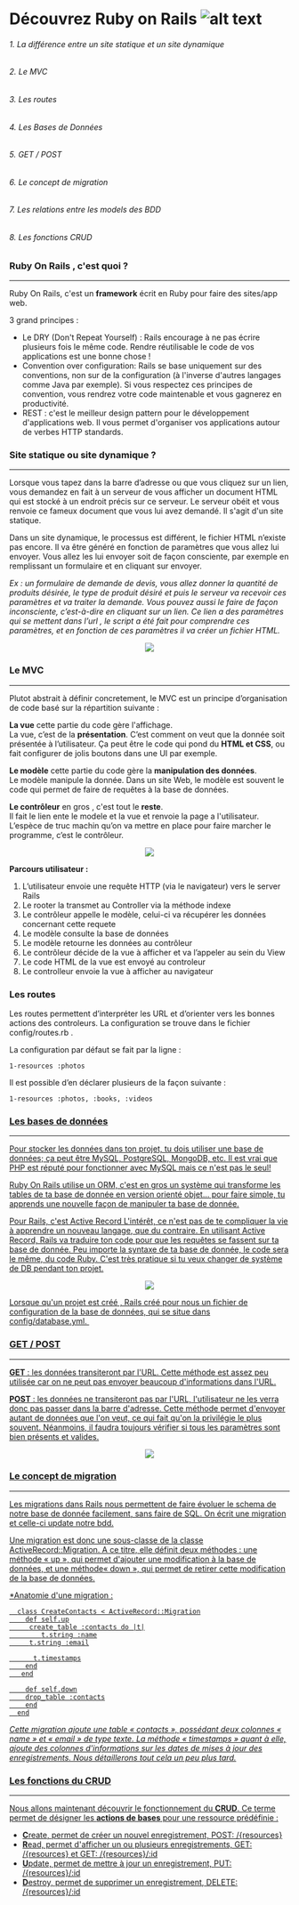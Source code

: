 # Découvrez Ruby on Rails ![alt text][logo]

###### 1. La différence entre un site statique et un site dynamique
###### 2. Le MVC
###### 3. Les routes
###### 4. Les Bases de Données
###### 5. GET / POST
###### 6. Le concept de migration
###### 7. Les relations entre les models des BDD
###### 8. Les fonctions CRUD 

### Ruby On Rails , c'est quoi ? 
<hr>

Ruby On Rails, c'est un **framework** écrit en Ruby pour faire des sites/app web. 

3 grand principes : 

- Le DRY (Don't Repeat Yourself) : 
Rails encourage à ne pas écrire plusieurs fois le même code. Rendre réutilisable le code de vos applications est une bonne chose !
- Convention over configuration: 
Rails se base uniquement sur des conventions, non sur de la configuration (à l'inverse d'autres langages comme Java par exemple). Si vous respectez ces principes de convention, vous rendrez votre code maintenable et vous gagnerez en productivité.
- REST : 
c'est le meilleur design pattern pour le développement d'applications web. Il vous permet d'organiser vos applications autour de verbes HTTP standards.


### Site statique ou site dynamique ?
<hr>
<p> Lorsque vous tapez dans la barre d’adresse ou que vous cliquez sur un lien, vous demandez en fait à un serveur de vous afficher un document HTML qui est stocké à un endroit précis sur ce serveur. Le serveur obéit et vous renvoie ce fameux document que vous lui avez demandé. Il s'agit d'un site statique.</p>


<p> Dans un site dynamique, le processus est différent, le fichier HTML n’existe pas encore. Il va être généré en fonction de paramètres que vous allez lui envoyer.
Vous allez les lui envoyer soit de façon consciente, par exemple en remplissant un formulaire et en cliquant sur envoyer.</p> 
    
*Ex :  un formulaire de demande de devis, vous allez donner la quantité de produits désirée, le type de produit désiré et puis le serveur va recevoir ces paramètres et va traiter la demande.
Vous pouvez aussi le faire de façon inconsciente, c’est-à-dire en cliquant sur un lien. Ce lien a des paramètres qui se mettent dans l’url , le script a été fait pour comprendre ces paramètres,  et en fonction de ces paramètres il va créer un fichier HTML.*


<p align="center">
    <img src="https://www.pluralsight.com/content/pluralsight/en/blog/creative-professional/sta/static-dynamic-websites-theres-difference/_jcr_content/main/hero_blog_block/image-res.img.jpg/1446605940972.jpg" target="_blank">
</p>


### Le MVC
<hr>
<p> Plutot abstrait à définir concretement, le MVC est un principe d’organisation de code basé sur la répartition suivante : <p>
    
**La vue** cette partie du code gère l'affichage.     
La vue, c’est de la **présentation**. C’est comment on veut que la donnée soit présentée à l’utilisateur. Ça peut être le code qui pond du **HTML et CSS**, ou fait configurer de jolis boutons dans une UI par exemple.    

**Le modèle** cette partie du code gère la **manipulation des données**.  
Le modèle manipule la donnée. Dans un site Web, le modèle est souvent le code qui permet de faire de requêtes à la base de données.   

**Le contrôleur** en gros , c'est tout le **reste**.     
Il fait le lien ente le modele et la vue et renvoie la page a l'utilisateur. L’espèce de truc machin qu’on va mettre en place pour faire marcher le programme, c’est le contrôleur.  
<p>

<p align="center">
<img src= http://csharpcorner.mindcrackerinc.netdna-cdn.com/article/generate-a-controller-and-view-in-ruby-on-rails/Images/image001.jpg> 
</p>

**Parcours utilisateur :**

1. L’utilisateur envoie une requête HTTP (via le navigateur) vers le server Rails
2. Le rooter la transmet au Controller via la méthode indexe
3. Le contrôleur appelle le modèle, celui-ci va récupérer les données concernant cette requete
4. Le modèle consulte la base de données
5. Le modèle retourne les données au contrôleur
6. Le contrôleur décide de la vue à afficher et va l’appeler au sein du View
7. Le code HTML de la vue est envoyé au controleur
8. Le controlleur envoie la vue à afficher au navigateur

### Les routes 

Les routes permettent d’interpréter les URL et d’orienter vers les bonnes actions des controleurs. La configuration se trouve dans le fichier config/routes.rb .

La configuration par défaut se fait par la ligne :

    1-resources :photos

Il est possible d’en déclarer plusieurs de la façon suivante :

    1-resources :photos, :books, :videos

<a href="https://www.sois-net.fr/routes-ruby-on-rails/">

### Les bases de données  
<hr>

<p>Pour stocker les données dans ton projet, tu dois utiliser une base de données; ça peut être MySQL, PostgreSQL, MongoDB, etc. Il est vrai que PHP est réputé pour fonctionner avec MySQL mais ce n'est pas le seul!</p>

<p>Ruby On Rails utilise un ORM, c'est en gros un système qui transforme les tables de ta base de donnée en version orienté objet... pour faire simple, tu apprends une nouvelle façon de manipuler ta base de donnée. </p>


<p>Pour Rails, c'est Active Record L'intérêt, ce n'est pas de te compliquer la vie à apprendre un nouveau langage, que du contraire. En utilisant Active Record, Rails va traduire ton code pour que les requêtes se fassent sur ta base de donnée. Peu importe la syntaxe de ta base de donnée, le code sera le même, du code Ruby. C'est très pratique si tu veux changer de système de DB pendant ton projet.</p>

<p align="center">
    <img src="http://www.ennder.fr/Documents/devs/support_de_cours_rails/images/orm.jpeg">
</p>

<p>Lorsque qu'un projet est créé , Rails créé pour nous un fichier de configuration de la base de données, qui se situe dans config/database.yml. </p>

<a href="http://v-dubois.developpez.com/ruby-on-rails/introduction/" >
    
### GET / POST
<hr>

**GET** : les données transiteront par l'URL. Cette méthode est assez peu utilisée car on ne peut pas envoyer beaucoup d'informations dans l'URL.

**POST** : les données ne transiteront pas par l'URL, l'utilisateur ne les verra donc pas passer dans la barre d'adresse. Cette méthode permet d'envoyer autant de données que l'on veut, ce qui fait qu'on la privilégie le plus souvent. Néanmoins, il faudra toujours vérifier si tous les paramètres sont bien présents et valides. 
<p align="center">
    <img src="http://media.tumblr.com/tumblr_m6gb8lux6E1r731lp.png">
</p>

### Le concept de migration
<hr>
Les migrations dans Rails nous permettent de faire évoluer le schema de notre base de donnée facilement, sans faire de SQL. 
On écrit une migration et celle-ci update notre bdd.

Une migration est donc une sous-classe de la classe ActiveRecord::Migration. A ce titre, elle définit deux méthodes : une méthode « up », qui permet d'ajouter une modification à la base de données, et une méthode« down », qui permet de retirer cette modification de la base de données. 

*Anatomie d'une migration :

      class CreateContacts < ActiveRecord::Migration
        def self.up
         create_table :contacts do |t|
            t.string :name
         t.string :email

          t.timestamps
        end
       end

        def self.down
        drop_table :contacts
        end
      end
      
*Cette migration ajoute une table « contacts », possédant deux colonnes « name » et « email » de type texte. La méthode « timestamps » quant à elle, ajoute des colonnes d'informations sur les dates de mises à jour des enregistrements. Nous détaillerons tout cela un peu plus tard.*

### Les fonctions du CRUD
<hr>

Nous allons maintenant découvrir le fonctionnement du **CRUD**. Ce terme permet de désigner les **actions de bases** pour une ressource prédéfinie :

- **C**reate, permet de créer un nouvel enregistrement, POST: /{resources}
- **R**ead, permet d'afficher un ou plusieurs enregistrements, GET: /{resources} et GET: /{resources}/:id
- **U**pdate, permet de mettre à jour un enregistrement, PUT: /{resources}/:id
- **D**estroy, permet de supprimer un enregistrement, DELETE: /{resources}/:id




[logo]: https://upload.wikimedia.org/wikipedia/commons/thumb/6/62/Ruby_On_Rails_Logo.svg/200px-Ruby_On_Rails_Logo.svg.png "Ruby On Rails"
